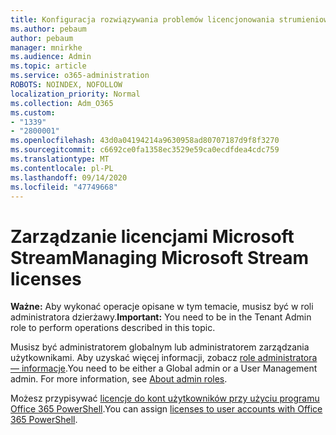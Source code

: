 ```yaml
---
title: Konfiguracja rozwiązywania problemów licencjonowania strumieniowego zarządzania strumieniem
ms.author: pebaum
author: pebaum
manager: mnirkhe
ms.audience: Admin
ms.topic: article
ms.service: o365-administration
ROBOTS: NOINDEX, NOFOLLOW
localization_priority: Normal
ms.collection: Adm_O365
ms.custom:
- "1339"
- "2800001"
ms.openlocfilehash: 43d0a04194214a9630958ad80707187d9f8f3270
ms.sourcegitcommit: c6692ce0fa1358ec3529e59ca0ecdfdea4cdc759
ms.translationtype: MT
ms.contentlocale: pl-PL
ms.lasthandoff: 09/14/2020
ms.locfileid: "47749668"
---
```

# <a name="managing-microsoft-stream-licenses"></a><span data-ttu-id="c2661-102">Zarządzanie licencjami Microsoft Stream</span><span class="sxs-lookup"><span data-stu-id="c2661-102">Managing Microsoft Stream licenses</span></span>

<span data-ttu-id="c2661-103">**Ważne:** Aby wykonać operacje opisane w tym temacie, musisz być w roli administratora dzierżawy.</span><span class="sxs-lookup"><span data-stu-id="c2661-103">**Important:** You need to be in the Tenant Admin role to perform operations described in this topic.</span></span>

<span data-ttu-id="c2661-104">Musisz być administratorem globalnym lub administratorem zarządzania użytkownikami. Aby uzyskać więcej informacji, zobacz [role administratora — informacje](https://docs.microsoft.com/microsoft-365/admin/add-users/about-admin-roles).</span><span class="sxs-lookup"><span data-stu-id="c2661-104">You need to be either a Global admin or a User Management admin. For more information, see [About admin roles](https://docs.microsoft.com/microsoft-365/admin/add-users/about-admin-roles).</span></span>

<span data-ttu-id="c2661-105">Możesz przypisywać [licencje do kont użytkowników przy użyciu programu Office 365 PowerShell](https://go.microsoft.com/fwlink/p/?linkid=850410).</span><span class="sxs-lookup"><span data-stu-id="c2661-105">You can assign [licenses to user accounts with Office 365 PowerShell](https://go.microsoft.com/fwlink/p/?linkid=850410).</span></span>
